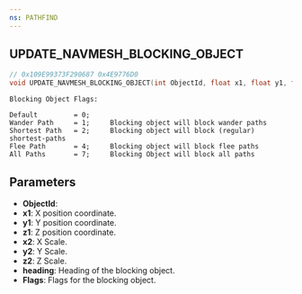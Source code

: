 ```yaml
---
ns: PATHFIND
---
```

## UPDATE_NAVMESH_BLOCKING_OBJECT

```c
// 0x109E99373F290687 0x4E9776D0
void UPDATE_NAVMESH_BLOCKING_OBJECT(int ObjectId, float x1, float y1, float z1, float x2, float y2, float z2, float heading, Any Flags);
```

```
Blocking Object Flags:

Default		    = 0;     
Wander Path		= 1;     Blocking object will block wander paths
Shortest Path	= 2;	 Blocking object will block (regular) shortest-paths
Flee Path		= 4;     Blocking object will block flee paths	
All Paths	    = 7;     Blocking Object will block all paths
```


## Parameters
* **ObjectId**: 
* **x1**: X position coordinate.
* **y1**: Y position coordinate.
* **z1**: Z position coordinate.
* **x2**: X Scale.
* **y2**: Y Scale.
* **z2**: Z Scale.
* **heading**: Heading of the blocking object.
* **Flags**: Flags for the blocking object.

